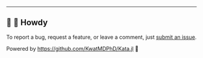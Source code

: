---

## 👋 🤠 Howdy

To report a bug, request a feature, or leave a comment, just [submit an issue](https://github.com/KwatMDPhD/HumanGene.pro/issues/new/choose).

Powered by https://github.com/KwatMDPhD/Kata.jl 🌝
